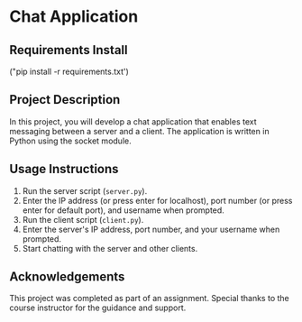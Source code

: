 # Chat Application

## Requirements Install
("pip install -r requirements.txt')

## Project Description
In this project, you will develop a chat application that enables text messaging between a server and a client. The application is written in Python using the socket module.

## Usage Instructions
1. Run the server script (`server.py`).
2. Enter the IP address (or press enter for localhost), port number (or press enter for default port), and username when prompted.
3. Run the client script (`client.py`).
4. Enter the server's IP address, port number, and your username when prompted.
5. Start chatting with the server and other clients.

## Acknowledgements
This project was completed as part of an assignment. Special thanks to the course instructor for the guidance and support.
